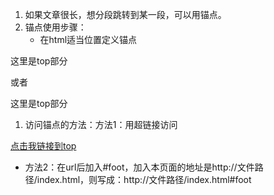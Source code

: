 1. 如果文章很长，想分段跳转到某一段，可以用锚点。
2. 锚点使用步骤：
    - 在html适当位置定义锚点

<a name = “top”>这里是top部分</a>

或者

<a id = “top”>这里是top部分</a>

1. 访问锚点的方法：方法1：用超链接访问

<a href = “#top”>点击我链接到top</a>

- 方法2：在url后加入#foot，加入本页面的地址是http://文件路径/index.html，则写成：http://文件路径/index.html#foot